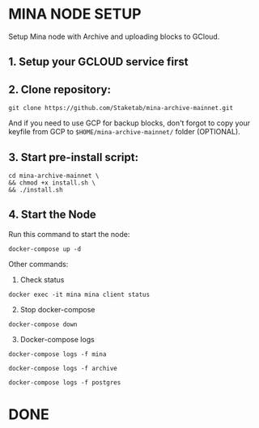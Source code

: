 # MINA NODE SETUP
Setup Mina node with Archive and uploading blocks to GCloud.

## 1. Setup your GCLOUD service first
## 2. Clone repository:

```
git clone https://github.com/Staketab/mina-archive-mainnet.git
```
And if you need to use GCP for backup blocks, don't forgot to copy your keyfile from GCP to `$HOME/mina-archive-mainnet/` folder (OPTIONAL).  

## 3. Start pre-install script:
```
cd mina-archive-mainnet \
&& chmod +x install.sh \
&& ./install.sh
```
## 4. Start the Node
Run this command to start the node:  
```
docker-compose up -d
```

Other commands:
1. Check status
```
docker exec -it mina mina client status
```
2. Stop docker-compose
```
docker-compose down
```
3. Docker-compose logs
```
docker-compose logs -f mina
```
```
docker-compose logs -f archive
```
```
docker-compose logs -f postgres
```

# DONE
